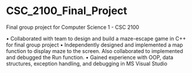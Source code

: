 # CSC_2100_Final_Project
Final group project for Computer Science 1 - CSC 2100

• Collaborated with team to design and build a maze-escape game in C++ for final group project
• Independently designed and implemented a map function to display maze to the screen. Also collaborated to implemented and debugged the Run function.
• Gained experience with OOP, data structures, exception handling, and debugging in MS Visual Studio



